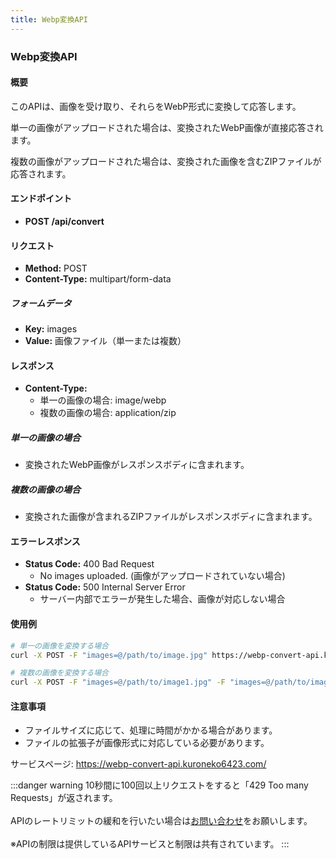 ```yaml
---
title: Webp変換API
---
```


### Webp変換API
#### 概要
このAPIは、画像を受け取り、それらをWebP形式に変換して応答します。

単一の画像がアップロードされた場合は、変換されたWebP画像が直接応答されます。

複数の画像がアップロードされた場合は、変換された画像を含むZIPファイルが応答されます。

#### エンドポイント

- **POST /api/convert**

#### リクエスト

- **Method:** POST
- **Content-Type:** multipart/form-data

##### フォームデータ

- **Key:** images
- **Value:** 画像ファイル（単一または複数）

#### レスポンス

- **Content-Type:** 
    - 単一の画像の場合: image/webp
    - 複数の画像の場合: application/zip

##### 単一の画像の場合

- 変換されたWebP画像がレスポンスボディに含まれます。

##### 複数の画像の場合

- 変換された画像が含まれるZIPファイルがレスポンスボディに含まれます。

#### エラーレスポンス

- **Status Code:** 400 Bad Request
    - No images uploaded. (画像がアップロードされていない場合)
- **Status Code:** 500 Internal Server Error
    - サーバー内部でエラーが発生した場合、画像が対応しない場合

#### 使用例

```bash
# 単一の画像を変換する場合
curl -X POST -F "images=@/path/to/image.jpg" https://webp-convert-api.kuroneko6423.com/api/convert > converted_image.webp

# 複数の画像を変換する場合
curl -X POST -F "images=@/path/to/image1.jpg" -F "images=@/path/to/image2.jpg" https://webp-convert-api.kuroneko6423.com/api/convert > converted_images.zip
```

#### 注意事項

- ファイルサイズに応じて、処理に時間がかかる場合があります。
- ファイルの拡張子が画像形式に対応している必要があります。

サービスページ: https://webp-convert-api.kuroneko6423.com/


:::danger warning
10秒間に100回以上リクエストをすると「429 Too many Requests」が返されます。
<br></br>APIのレートリミットの緩和を行いたい場合は[お問い合わせ](https://discord.kuroneko6423.com)をお願いします。
<br></br>※APIの制限は提供しているAPIサービスと制限は共有されています。
:::
